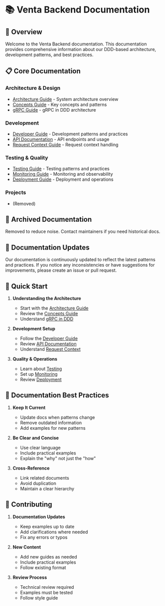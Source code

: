 # 📚 Venta Backend Documentation

## 🎯 Overview

Welcome to the Venta Backend documentation. This documentation provides comprehensive information about our DDD-based architecture, development patterns, and best practices.

## 📋 Core Documentation

### Architecture & Design

- [Architecture Guide](./architecture-guide.md) - System architecture overview
- [Concepts Guide](./concepts-guide.md) - Key concepts and patterns
- [gRPC Guide](./grpc-ddd-guide.md) - gRPC in DDD architecture

### Development

- [Developer Guide](./developer-guide.md) - Development patterns and practices
- [API Documentation](./api-docs.md) - API endpoints and usage
- [Request Context Guide](./request-context-guide.md) - Request context handling

### Testing & Quality

- [Testing Guide](./testing-guide.md) - Testing patterns and practices
- [Monitoring Guide](./monitoring-guide.md) - Monitoring and observability
- [Deployment Guide](./deployment-guide.md) - Deployment and operations

### Projects

- (Removed)

## 📂 Archived Documentation

Removed to reduce noise. Contact maintainers if you need historical docs.

## 🔄 Documentation Updates

Our documentation is continuously updated to reflect the latest patterns and practices. If you notice any inconsistencies or have suggestions for improvements, please create an issue or pull request.

## 🎯 Quick Start

1. **Understanding the Architecture**

   - Start with the [Architecture Guide](./architecture-guide.md)
   - Review the [Concepts Guide](./concepts-guide.md)
   - Understand [gRPC in DDD](./grpc-ddd-guide.md)

2. **Development Setup**

   - Follow the [Developer Guide](./developer-guide.md)
   - Review [API Documentation](./api-docs.md)
   - Understand [Request Context](./request-context-guide.md)

3. **Quality & Operations**
   - Learn about [Testing](./testing-guide.md)
   - Set up [Monitoring](./monitoring-guide.md)
   - Review [Deployment](./deployment-guide.md)

## 📝 Documentation Best Practices

1. **Keep It Current**

   - Update docs when patterns change
   - Remove outdated information
   - Add examples for new patterns

2. **Be Clear and Concise**

   - Use clear language
   - Include practical examples
   - Explain the "why" not just the "how"

3. **Cross-Reference**
   - Link related documents
   - Avoid duplication
   - Maintain a clear hierarchy

## 🤝 Contributing

1. **Documentation Updates**

   - Keep examples up to date
   - Add clarifications where needed
   - Fix any errors or typos

2. **New Content**

   - Add new guides as needed
   - Include practical examples
   - Follow existing format

3. **Review Process**
   - Technical review required
   - Examples must be tested
   - Follow style guide

